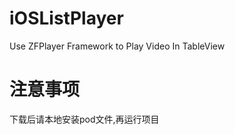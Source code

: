 # iOSListPlayer
Use ZFPlayer Framework to Play Video In TableView
<h1 style="color=red">注意事项</h1>
<div>
	<p>下载后请本地安装pod文件,再运行项目</p>
</div>
